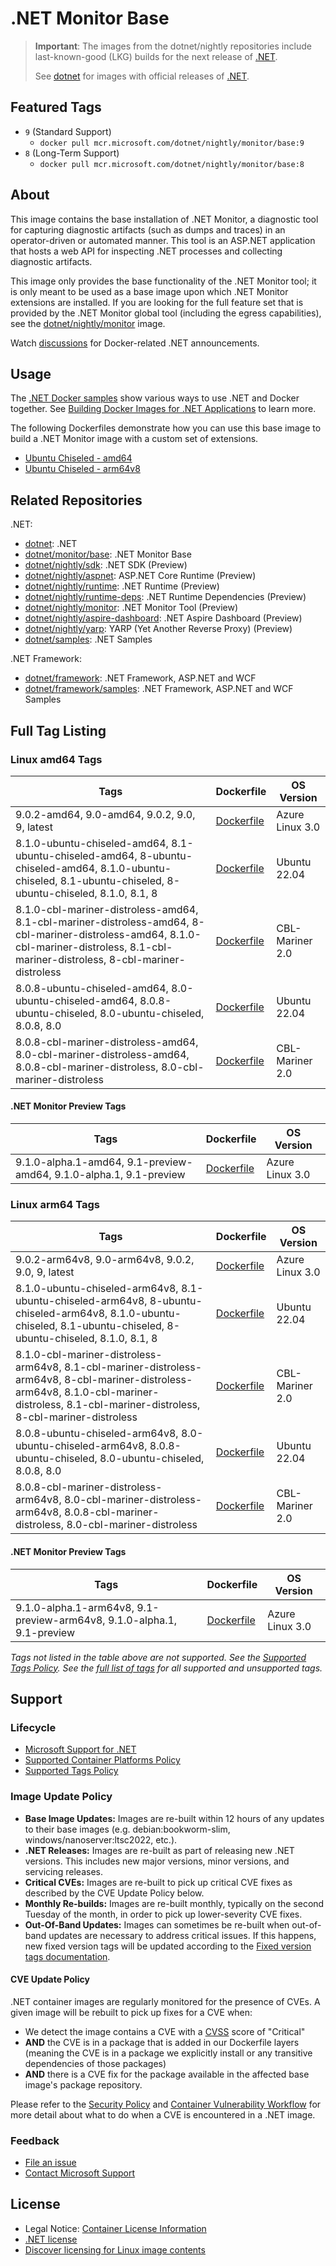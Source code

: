 # .NET Monitor Base

> **Important**: The images from the dotnet/nightly repositories include last-known-good (LKG) builds for the next release of [.NET](https://github.com/dotnet/core).
>
> See [dotnet](https://github.com/dotnet/dotnet-docker/blob/main/README.monitor-base.md) for images with official releases of [.NET](https://github.com/dotnet/core).

## Featured Tags

* `9` (Standard Support)
  * `docker pull mcr.microsoft.com/dotnet/nightly/monitor/base:9`
* `8` (Long-Term Support)
  * `docker pull mcr.microsoft.com/dotnet/nightly/monitor/base:8`

## About

This image contains the base installation of .NET Monitor, a diagnostic tool for capturing diagnostic artifacts (such as dumps and traces) in an operator-driven or automated manner. This tool is an ASP.NET application that hosts a web API for inspecting .NET processes and collecting diagnostic artifacts.

This image only provides the base functionality of the .NET Monitor tool; it is only meant to be used as a base image upon which .NET Monitor extensions are installed. If you are looking for the full feature set that is provided by the .NET Monitor global tool (including the egress capabilities), see the [dotnet/nightly/monitor](./README.monitor.md) image.

Watch [discussions](https://github.com/dotnet/dotnet-docker/discussions/categories/announcements) for Docker-related .NET announcements.

## Usage

The [.NET Docker samples](https://github.com/dotnet/dotnet-docker/blob/main/samples/README.md) show various ways to use .NET and Docker together. See [Building Docker Images for .NET Applications](https://docs.microsoft.com/dotnet/core/docker/building-net-docker-images) to learn more.

The following Dockerfiles demonstrate how you can use this base image to build a .NET Monitor image with a custom set of extensions.

* [Ubuntu Chiseled - amd64](https://github.com/dotnet/dotnet-docker/blob/main/src/monitor/8.0/ubuntu-chiseled/amd64/Dockerfile)
* [Ubuntu Chiseled - arm64v8](https://github.com/dotnet/dotnet-docker/blob/main/src/monitor/8.0/ubuntu-chiseled/arm64v8/Dockerfile)

## Related Repositories

.NET:

* [dotnet](https://github.com/dotnet/dotnet-docker/blob/main/README.md): .NET
* [dotnet/monitor/base](https://github.com/dotnet/dotnet-docker/blob/main/README.monitor-base.md): .NET Monitor Base
* [dotnet/nightly/sdk](https://github.com/dotnet/dotnet-docker/blob/nightly/README.sdk.md): .NET SDK (Preview)
* [dotnet/nightly/aspnet](https://github.com/dotnet/dotnet-docker/blob/nightly/README.aspnet.md): ASP.NET Core Runtime (Preview)
* [dotnet/nightly/runtime](https://github.com/dotnet/dotnet-docker/blob/nightly/README.runtime.md): .NET Runtime (Preview)
* [dotnet/nightly/runtime-deps](https://github.com/dotnet/dotnet-docker/blob/nightly/README.runtime-deps.md): .NET Runtime Dependencies (Preview)
* [dotnet/nightly/monitor](https://github.com/dotnet/dotnet-docker/blob/nightly/README.monitor.md): .NET Monitor Tool (Preview)
* [dotnet/nightly/aspire-dashboard](https://github.com/dotnet/dotnet-docker/blob/nightly/README.aspire-dashboard.md): .NET Aspire Dashboard (Preview)
* [dotnet/nightly/yarp](https://github.com/dotnet/dotnet-docker/blob/nightly/README.yarp.md): YARP (Yet Another Reverse Proxy) (Preview)
* [dotnet/samples](https://github.com/dotnet/dotnet-docker/blob/main/README.samples.md): .NET Samples

.NET Framework:

* [dotnet/framework](https://github.com/microsoft/dotnet-framework-docker/blob/main/README.md): .NET Framework, ASP.NET and WCF
* [dotnet/framework/samples](https://github.com/microsoft/dotnet-framework-docker/blob/main/README.samples.md): .NET Framework, ASP.NET and WCF Samples

## Full Tag Listing

### Linux amd64 Tags

Tags | Dockerfile | OS Version
-----------| -------------| -------------
9.0.2-amd64, 9.0-amd64, 9.0.2, 9.0, 9, latest | [Dockerfile](src/monitor-base/9.0/azurelinux-distroless/amd64/Dockerfile) | Azure Linux 3.0
8.1.0-ubuntu-chiseled-amd64, 8.1-ubuntu-chiseled-amd64, 8-ubuntu-chiseled-amd64, 8.1.0-ubuntu-chiseled, 8.1-ubuntu-chiseled, 8-ubuntu-chiseled, 8.1.0, 8.1, 8 | [Dockerfile](src/monitor-base/8.1/ubuntu-chiseled/amd64/Dockerfile) | Ubuntu 22.04
8.1.0-cbl-mariner-distroless-amd64, 8.1-cbl-mariner-distroless-amd64, 8-cbl-mariner-distroless-amd64, 8.1.0-cbl-mariner-distroless, 8.1-cbl-mariner-distroless, 8-cbl-mariner-distroless | [Dockerfile](src/monitor-base/8.1/cbl-mariner-distroless/amd64/Dockerfile) | CBL-Mariner 2.0
8.0.8-ubuntu-chiseled-amd64, 8.0-ubuntu-chiseled-amd64, 8.0.8-ubuntu-chiseled, 8.0-ubuntu-chiseled, 8.0.8, 8.0 | [Dockerfile](src/monitor-base/8.0/ubuntu-chiseled/amd64/Dockerfile) | Ubuntu 22.04
8.0.8-cbl-mariner-distroless-amd64, 8.0-cbl-mariner-distroless-amd64, 8.0.8-cbl-mariner-distroless, 8.0-cbl-mariner-distroless | [Dockerfile](src/monitor-base/8.0/cbl-mariner-distroless/amd64/Dockerfile) | CBL-Mariner 2.0

#### .NET Monitor Preview Tags

Tags | Dockerfile | OS Version
-----------| -------------| -------------
9.1.0-alpha.1-amd64, 9.1-preview-amd64, 9.1.0-alpha.1, 9.1-preview | [Dockerfile](src/monitor-base/9.1/azurelinux-distroless/amd64/Dockerfile) | Azure Linux 3.0

### Linux arm64 Tags

Tags | Dockerfile | OS Version
-----------| -------------| -------------
9.0.2-arm64v8, 9.0-arm64v8, 9.0.2, 9.0, 9, latest | [Dockerfile](src/monitor-base/9.0/azurelinux-distroless/arm64v8/Dockerfile) | Azure Linux 3.0
8.1.0-ubuntu-chiseled-arm64v8, 8.1-ubuntu-chiseled-arm64v8, 8-ubuntu-chiseled-arm64v8, 8.1.0-ubuntu-chiseled, 8.1-ubuntu-chiseled, 8-ubuntu-chiseled, 8.1.0, 8.1, 8 | [Dockerfile](src/monitor-base/8.1/ubuntu-chiseled/arm64v8/Dockerfile) | Ubuntu 22.04
8.1.0-cbl-mariner-distroless-arm64v8, 8.1-cbl-mariner-distroless-arm64v8, 8-cbl-mariner-distroless-arm64v8, 8.1.0-cbl-mariner-distroless, 8.1-cbl-mariner-distroless, 8-cbl-mariner-distroless | [Dockerfile](src/monitor-base/8.1/cbl-mariner-distroless/arm64v8/Dockerfile) | CBL-Mariner 2.0
8.0.8-ubuntu-chiseled-arm64v8, 8.0-ubuntu-chiseled-arm64v8, 8.0.8-ubuntu-chiseled, 8.0-ubuntu-chiseled, 8.0.8, 8.0 | [Dockerfile](src/monitor-base/8.0/ubuntu-chiseled/arm64v8/Dockerfile) | Ubuntu 22.04
8.0.8-cbl-mariner-distroless-arm64v8, 8.0-cbl-mariner-distroless-arm64v8, 8.0.8-cbl-mariner-distroless, 8.0-cbl-mariner-distroless | [Dockerfile](src/monitor-base/8.0/cbl-mariner-distroless/arm64v8/Dockerfile) | CBL-Mariner 2.0

#### .NET Monitor Preview Tags

Tags | Dockerfile | OS Version
-----------| -------------| -------------
9.1.0-alpha.1-arm64v8, 9.1-preview-arm64v8, 9.1.0-alpha.1, 9.1-preview | [Dockerfile](src/monitor-base/9.1/azurelinux-distroless/arm64v8/Dockerfile) | Azure Linux 3.0
<!--End of generated tags-->

*Tags not listed in the table above are not supported. See the [Supported Tags Policy](https://github.com/dotnet/dotnet-docker/blob/main/documentation/supported-tags.md). See the [full list of tags](https://mcr.microsoft.com/v2/dotnet/nightly/monitor/base/tags/list) for all supported and unsupported tags.*

## Support

### Lifecycle

* [Microsoft Support for .NET](https://github.com/dotnet/core/blob/main/support.md)
* [Supported Container Platforms Policy](https://github.com/dotnet/dotnet-docker/blob/main/documentation/supported-platforms.md)
* [Supported Tags Policy](https://github.com/dotnet/dotnet-docker/blob/main/documentation/supported-tags.md)

### Image Update Policy

* **Base Image Updates:** Images are re-built within 12 hours of any updates to their base images (e.g. debian:bookworm-slim, windows/nanoserver:ltsc2022, etc.).
* **.NET Releases:** Images are re-built as part of releasing new .NET versions. This includes new major versions, minor versions, and servicing releases.
* **Critical CVEs:** Images are re-built to pick up critical CVE fixes as described by the CVE Update Policy below.
* **Monthly Re-builds:** Images are re-built monthly, typically on the second Tuesday of the month, in order to pick up lower-severity CVE fixes.
* **Out-Of-Band Updates:** Images can sometimes be re-built when out-of-band updates are necessary to address critical issues. If this happens, new fixed version tags will be updated according to the [Fixed version tags documentation](https://github.com/dotnet/dotnet-docker/blob/main/documentation/supported-tags.md#fixed-version-tags).

#### CVE Update Policy

.NET container images are regularly monitored for the presence of CVEs. A given image will be rebuilt to pick up fixes for a CVE when:

* We detect the image contains a CVE with a [CVSS](https://nvd.nist.gov/vuln-metrics/cvss) score of "Critical"
* **AND** the CVE is in a package that is added in our Dockerfile layers (meaning the CVE is in a package we explicitly install or any transitive dependencies of those packages)
* **AND** there is a CVE fix for the package available in the affected base image's package repository.

Please refer to the [Security Policy](https://github.com/dotnet/dotnet-docker/blob/main/SECURITY.md) and [Container Vulnerability Workflow](https://github.com/dotnet/dotnet-docker/blob/main/documentation/vulnerability-reporting.md) for more detail about what to do when a CVE is encountered in a .NET image.

### Feedback

* [File an issue](https://github.com/dotnet/dotnet-docker/issues/new/choose)
* [Contact Microsoft Support](https://support.microsoft.com/contactus/)

## License

* Legal Notice: [Container License Information](https://aka.ms/mcr/osslegalnotice)
* [.NET license](https://github.com/dotnet/dotnet-docker/blob/main/LICENSE)
* [Discover licensing for Linux image contents](https://github.com/dotnet/dotnet-docker/blob/main/documentation/image-artifact-details.md)
